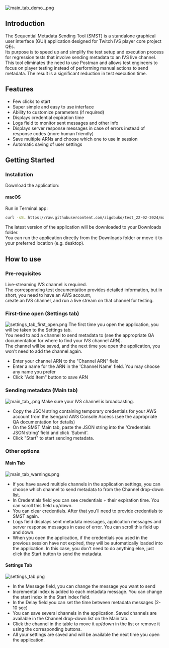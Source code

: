 ![main_tab_demo_.png](images%2Fmain_tab_demo_.png)
## Introduction

The Sequential Metadata Sending Tool (SMST) is a standalone graphical user interface (GUI) application designed for Twitch IVS player core project QEs.  
Its purpose is to speed up and simplify the test setup and execution process for regression tests that involve sending metadata to an IVS live channel.  
This tool eliminates the need to use Postman and allows test engineers to focus on player testing instead of performing manual actions to send metadata. The result is a significant reduction in test execution time.

## Features

- Few clicks to start
- Super simple and easy to use interface
- Ability to customize parameters (if required)
- Displays credential expiration time
- Logs field to monitor sent messages and other info
- Displays server response messages in case of errors instead of response codes (more human friendly)
- Save multiple ARNs and choose which one to use in session
- Automatic saving of user settings

## Getting Started

### Installation

Download the application:

#### macOS

Run in Terminal.app:

```bash
curl -sSL https://raw.githubusercontent.com/zigobuko/test_22-02-2024/main/download_latest_release.sh | bash
```

The latest version of the application will be downloaded to your Downloads folder.  
You can run the application directly from the Downloads folder or move it to your preferred location (e.g. desktop).

## How to use

### Pre-requisites
Live-streaming IVS channel is required.  
The corresponding test documentation provides detailed information, but in short, you need to have an AWS account,  
create an IVS channel, and run a live stream on that channel for testing.

### First-time open (Settings tab)
![settings_tab_first_open.png](images%2Fsettings_tab_first_open.png)
The first time you open the application, you will be taken to the Settings tab.  
You need to add a channel to send metadata to (see the appropriate QA documentation for where to find your IVS channel ARN).  
The channel will be saved, and the next time you open the application, you won't need to add the channel again.

- Enter your channel ARN to the "Channel ARN" field
- Enter a name for the ARN in the 'Channel Name' field. You may choose any name you prefer
- Click "Add Item" button to save ARN

### Sending metadata (Main tab)
![main_tab_.png](images%2Fmain_tab_.png)
Make sure your IVS channel is broadcasting.
- Copy the JSON string containing temporary credentials for your AWS account from the Isengard AWS Console Access (see the appropriate QA documentation for details)
- On the SMST Main tab, paste the JSON string into the 'Credentials JSON string' field and click 'Submit'.
- Click "Start" to start sending metadata.

### Other options

#### Main Tab
![main_tab_warnings.png](images%2Fmain_tab_warnings.png)
- If you have saved multiple channels in the application settings, you can choose which channel to send metadata to from the Channel drop-down list.
- In Credentials field you can see credentials + their expiration time. You can scroll this field up/down.
- You can clear credentials. After that you'll need to provide credentials to SMST again.
- Logs field displays sent metadata messages, application messages and server response messages in case of error. You can scroll this field up and down.
- When you open the application, if the credentials you used in the previous session have not expired, they will be automatically loaded into the application. In this case, you don't need to do anything else, just click the Start button to send the metadata. 

#### Settings Tab
![settings_tab.png](images%2Fsettings_tab.png)
- In the Message field, you can change the message you want to send 
- Incremental index is added to each metadata message. You can change the start index in the Start index field.
- In the Delay field you can set the time between metadata messages (2-10 sec)
- You can save several channels in the application. Saved channels are available in the Channel drop-down list on the Main tab.
- Click the channel in the table to move it up/down in the list or remove it using the corresponding buttons.
- All your settings are saved and will be available the next time you open the application.